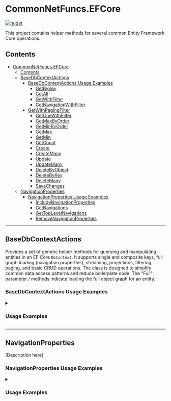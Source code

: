 # CommonNetFuncs.EFCore

[![nuget](https://img.shields.io/nuget/dt/CommonNetFuncs.EFCore)](https://www.nuget.org/packages/CommonNetFuncs.EFCore/)

This project contains helper methods for several common Entity Framework Core operations.

## Contents

- [CommonNetFuncs.EFCore](#commonnetfuncsefcore)
  - [Contents](#contents)
  - [BaseDbContextActions](#basedbcontextactions)
    - [BaseDbContextActions Usage Examples](#basedbcontextactions-usage-examples)
      - [GetByKey](#getbykey)
      - [GetAll](#getall)
      - [GetWithFilter](#getwithfilter)
      - [GetNavigationWithFilter](#getnavigationwithfilter)
    - [GetWithPagingFilter](#getwithpagingfilter)
      - [GetOneWithFilter](#getonewithfilter)
      - [GetMaxByOrder](#getmaxbyorder)
      - [GetMinByOrder](#getminbyorder)
      - [GetMax](#getmax)
      - [GetMin](#getmin)
      - [GetCount](#getcount)
      - [Create](#create)
      - [CreateMany](#createmany)
      - [Update](#update)
      - [UpdateMany](#updatemany)
      - [DeleteByObject](#deletebyobject)
      - [DeleteByKey](#deletebykey)
      - [DeleteMany](#deletemany)
      - [SaveChanges](#savechanges)
  - [NavigationProperties](#navigationproperties)
    - [NavigationProperties Usage Examples](#navigationproperties-usage-examples)
      - [IncludeNavigationProperties](#includenavigationproperties)
      - [GetNavigations](#getnavigations)
      - [GetTopLevelNavigations](#gettoplevelnavigations)
      - [RemoveNavigationProperties](#removenavigationproperties)

---

## BaseDbContextActions

Provides a set of generic helper methods for querying and manipulating entities in an EF Core `DbContext`. It supports single and composite keys, full graph loading (navigation properties), streaming, projections, filtering, paging, and basic CRUD operations. The class is designed to simplify common data access patterns and reduce boilerplate code. The "Full" parameter / methods indicate loading the full object graph for an entity.

### BaseDbContextActions Usage Examples

<details>
<summary><h3>Usage Examples</h3></summary>

#### GetByKey

Retrieves a single entity by its primary key. Supports both full (with navigation properties) and simple queries.

```cs
public class TestEntity
{
    public int Id { get; set; } // Primary key
    public required string Name { get; set; }
    public DateTime CreatedDate { get; set; }
    public ICollection<TestEntityDetail>? Details { get; set; }
}

// Retrieve an entity by its primary key
BaseDbContextActions<TestEntity, TestDbContext> actions = new(serviceProvider);
TestEntity? entity = await actions.GetByKey(full: false, primaryKey: 1);
```

#### GetAll

Retrieves all entities from the database. Can optionally include navigation properties and control entity tracking.

```cs
public class TestEntity
{
    public int Id { get; set; } // Primary key
    public required string Name { get; set; }
    public DateTime CreatedDate { get; set; }
    public ICollection<TestEntityDetail>? Details { get; set; }
}

// Retrieve all entities, optionally including navigation properties and tracking
BaseDbContextActions<TestEntity, TestDbContext> actions = new(serviceProvider);
List<TestEntity>? entities = await actions.GetAll(full: true, trackEntities: false); // Gets all entities without tracking them
```

#### GetWithFilter

Retrieves entities matching a specified filter expression. Supports full graph loading and projections.

```cs
public class TestEntity
{
    public int Id { get; set; } // Primary key
    public required string Name { get; set; }
    public DateTime CreatedDate { get; set; }
    public ICollection<TestEntityDetail>? Details { get; set; }
}

// Retrieve entities matching a filter
BaseDbContextActions<TestEntity, TestDbContext> actions = new(serviceProvider);
List<TestEntity>? filtered = await actions.GetWithFilter(full: false, whereExpression: x => x.Name == "Target"); // Returns entities where Name == "Target"
```

#### GetNavigationWithFilter

Retrieves entities matching a specified filter expression. Supports full graph loading and projections.

```cs
public class TestEntity
{
    public int Id { get; set; } // Primary key
    public required string Name { get; set; }
    public DateTime CreatedDate { get; set; }
    public ICollection<TestEntityDetail>? Details { get; set; }
}

public class TestEntityDetail
{
    public int Id { get; set; }
    public required string Description { get; set; }
    public int TestEntityId { get; set; }

    [JsonIgnore]
    public TestEntity? TestEntity { get; set; }
}

// Retrieve entities matching a filter
BaseDbContextActions<TestEntity, TestDbContext> actions = new(serviceProvider);

Expression<Func<TestEntityDetail, bool>> where = x => x.TestEntityId == 1;
Expression<Func<TestEntityDetail, TestEntity>> select = x => x.TestEntity!;

List<TestEntity>? filtered = await actions.GetNavigationWithFilter(full: false, where, select); // Returns test entity via navigation property on TestEntityDetail
```

### GetWithPagingFilter

Gets entities matching a specified filter expression by pages with the specified skip and page size parameters.

```cs
public class TestEntity
{
    public int Id { get; set; } // Primary key
    public required string Name { get; set; }
    public DateTime CreatedDate { get; set; }
    public ICollection<TestEntityDetail>? Details { get; set; }
}

public sealed class GenericPagingModel<T> where T : class
{
    public GenericPagingModel()
    {
        Entities = [];
    }
    public List<T> Entities { get; set; }
    public int TotalRecords { get; set; }
}

GenericPagingModel<TestEntity> result = await testContext.GetWithPagingFilter(whereExpression: _ => true, selectExpression: x => x, orderByString: nameof(TestEntity.Id), skip: 1, pageSize: 2); // Skips first match and takes 2nd and 3rd record ordered by Id
```

#### GetOneWithFilter

Retrieves a single entity matching a filter expression. Returns null if not found.

```cs
public class TestEntity
{
    public int Id { get; set; } // Primary key
    public required string Name { get; set; }
    public DateTime CreatedDate { get; set; }
    public ICollection<TestEntityDetail>? Details { get; set; }
}

// Retrieve a single entity by filter
BaseDbContextActions<TestEntity, TestDbContext> actions = new(serviceProvider);
TestEntity? entity = await actions.GetOneWithFilter(x => x.Id == 1); // Returns first entity where Id == 1
```

#### GetMaxByOrder

Retrieves the entity with the maximum value for a specified property, optionally filtered.

```cs
public class TestEntity
{
    public int Id { get; set; } // Primary key
    public required string Name { get; set; }
    public DateTime CreatedDate { get; set; }
    public ICollection<TestEntityDetail>? Details { get; set; }
}

// Retrieve the entity with the maximum Id
BaseDbContextActions<TestEntity, TestDbContext> actions = new(serviceProvider);
TestEntity? maxEntity = await actions.GetMaxByOrder(full: false, whereExpression: _ => true, descendingOrderEpression: x => x.Id);
```

#### GetMinByOrder

Retrieves the entity with the minimum value for a specified property, optionally filtered.

```cs
public class TestEntity
{
    public int Id { get; set; } // Primary key
    public required string Name { get; set; }
    public DateTime CreatedDate { get; set; }
    public ICollection<TestEntityDetail>? Details { get; set; }
}

// Retrieve the entity with the minimum Id
BaseDbContextActions<TestEntity, TestDbContext> actions = new(serviceProvider);
TestEntity? minEntity = await actions.GetMinByOrder(_ => true, x => x.Id);
```

#### GetMax

Returns the maximum value of a specified property for entities matching a filter.

```cs
public class TestEntity
{
    public int Id { get; set; } // Primary key
    public required string Name { get; set; }
    public DateTime CreatedDate { get; set; }
    public ICollection<TestEntityDetail>? Details { get; set; }
}

// Get the maximum Id value
BaseDbContextActions<TestEntity, TestDbContext> actions = new(serviceProvider);
int maxId = await actions.GetMax(_ => true, x => x.Id);
```

#### GetMin

Returns the minimum value of a specified property for entities matching a filter.

```cs
public class TestEntity
{
    public int Id { get; set; } // Primary key
    public required string Name { get; set; }
    public DateTime CreatedDate { get; set; }
    public ICollection<TestEntityDetail>? Details { get; set; }
}

// Get the minimum Id value
BaseDbContextActions<TestEntity, TestDbContext> actions = new(serviceProvider);
int minId = await actions.GetMin(_ => true, x => x.Id);
```

#### GetCount

Returns the count of entities matching a filter.

```cs
// Count all entities
BaseDbContextActions<TestEntity, TestDbContext> actions = new(serviceProvider);
int count = await actions.GetCount(_ => true);
```

#### Create

Adds a new entity to the context.

```cs
public class TestEntity
{
    public int Id { get; set; } // Primary key
    public required string Name { get; set; }
    public DateTime CreatedDate { get; set; }
    public ICollection<TestEntityDetail>? Details { get; set; }
}

// Add a new entity
BaseDbContextActions<TestEntity, TestDbContext> actions = new(serviceProvider);
await actions.Create(new TestEntity { Name = "New" });
await actions.SaveChanges();
```

#### CreateMany

Adds multiple new entities to the context.

```cs
public class TestEntity
{
    public int Id { get; set; } // Primary key
    public required string Name { get; set; }
    public DateTime CreatedDate { get; set; }
    public ICollection<TestEntityDetail>? Details { get; set; }
}

// Add multiple entities
BaseDbContextActions<TestEntity, TestDbContext> actions = new(serviceProvider);
await actions.CreateMany(new List<TestEntity> { new() { Name = "A" }, new() { Name = "B" } });
await actions.SaveChanges();
```

#### Update

Updates an existing entity in the context.

```cs
public class TestEntity
{
    public int Id { get; set; } // Primary key
    public required string Name { get; set; }
    public DateTime CreatedDate { get; set; }
    public ICollection<TestEntityDetail>? Details { get; set; }
}

// Update an entity
BaseDbContextActions<TestEntity, TestDbContext> actions = new(serviceProvider); entity.Name = "Updated";
actions.Update(entity);
await actions.SaveChanges();
```

#### UpdateMany

Updates multiple entities in the context.

```cs
// Update multiple entities
BaseDbContextActions<TestEntity, TestDbContext> actions = new(serviceProvider);
actions.UpdateMany(entities); // Entities here is multiple changed entities
await actions.SaveChanges();
```

#### DeleteByObject

Removes an entity from the context.

```cs
// Delete an entity by object
BaseDbContextActions<TestEntity, TestDbContext> actions = new(serviceProvider);
actions.DeleteByObject(entity);
await actions.SaveChanges();
```

#### DeleteByKey

Removes an entity by its primary key.

```cs
// Delete an entity by key
BaseDbContextActions<TestEntity, TestDbContext> actions = new(serviceProvider);
bool deleted = await actions.DeleteByKey(entity.Id);
await actions.SaveChanges();
```

#### DeleteMany

Removes multiple entities from the context.

```cs
// Delete multiple entities
BaseDbContextActions<TestEntity, TestDbContext> actions = new(serviceProvider);
actions.DeleteMany(entities);
await actions.SaveChanges();
```

#### SaveChanges

Commits all changes made in the context to the database.

```cs
// Save changes to the database
BaseDbContextActions<TestEntity, TestDbContext> actions = new(serviceProvider);
bool success = await actions.SaveChanges();
```

</details>

---

## NavigationProperties

[Description here]

### NavigationProperties Usage Examples

<details>
<summary><h3>Usage Examples</h3></summary>

#### IncludeNavigationProperties

[Method Description here]

```cs
//Code example here
```

#### GetNavigations

[Method Description here]

```cs
//Code example here
```

#### GetTopLevelNavigations

[Method Description here]

```cs
//Code example here
```

#### RemoveNavigationProperties

[Method Description here]

```cs
//Code example here
```

</details>
